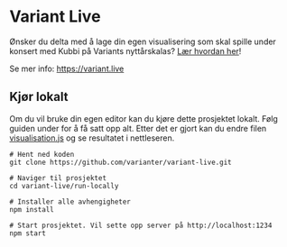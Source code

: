 # Variant Live

Ønsker du delta med å lage din egen visualisering som skal spille under konsert med Kubbi på Variants nyttårskalas? [Lær hvordan her](https://github.com/varianter/variant-live/blob/master/CONTRIBUTING.md)!

Se mer info: https://variant.live


## Kjør lokalt

Om du vil bruke din egen editor kan du kjøre dette prosjektet lokalt. Følg guiden under for å få satt opp alt. Etter det er gjort kan du endre filen [visualisation.js](./run-locally/js/visualisation.js) og se resultatet i nettleseren.

```shell
# Hent ned koden
git clone https://github.com/varianter/variant-live.git

# Naviger til prosjektet
cd variant-live/run-locally

# Installer alle avhengigheter
npm install

# Start prosjektet. Vil sette opp server på http://localhost:1234
npm start
```
